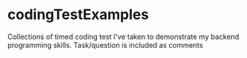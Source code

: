 # codingTestExamples
Collections of timed coding test I've taken to demonstrate my backend programming skills. Task/question is included as comments

